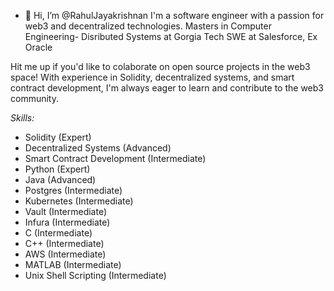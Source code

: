- 👋 Hi, I’m @RahulJayakrishnan
I'm a software engineer with a passion for web3 and decentralized technologies.
Masters in Computer Engineering- Disributed Systems at Gorgia Tech
SWE at Salesforce, Ex Oracle

Hit me up if you'd like to colaborate on open source projects in the web3 space!
With experience in Solidity, decentralized systems, and smart contract development, I'm always eager to learn and contribute to the web3 community.

*Skills:*
- Solidity (Expert)
- Decentralized Systems (Advanced)
- Smart Contract Development (Intermediate)
- Python (Expert)
- Java (Advanced)
- Postgres (Intermediate)
- Kubernetes (Intermediate)
- Vault (Intermediate)
- Infura (Intermediate)
- C (Intermediate)
- C++ (Intermediate)
- AWS (Intermediate)
- MATLAB (Intermediate)
- Unix Shell Scripting (Intermediate)
